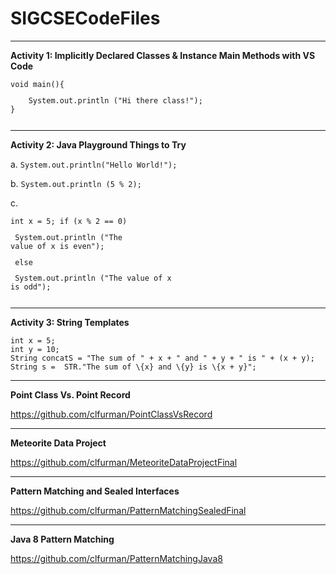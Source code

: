 # SIGCSECodeFiles

<hr>

<b>Activity 1: Implicitly Declared Classes & Instance Main Methods with VS Code</b>

<pre><code>void main(){
<p>    System.out.println ("Hi there class!");
}</p></code></pre>
<hr>
<b>Activity 2: Java Playground Things to Try</b>


a.
<code>System.out.println("Hello World!");</code>


b.
<code>System.out.println (5 % 2);</code>


c.
	<pre><code>int x = 5; 
	if (x % 2 == 0)
	<p>    System.out.println ("The value of x is even");</p>
	else
	<p>    System.out.println ("The value of x is odd");</p></code></pre>
<hr>
<b>Activity 3: String Templates</b>


<pre><code>int x = 5; 
int y = 10;
String concatS = "The sum of " + x + " and " + y + " is " + (x + y); 
String s =  STR."The sum of \{x} and \{y} is \{x + y}";</code></pre>

<hr>
<b>Point Class Vs. Point Record</b>

https://github.com/clfurman/PointClassVsRecord
<hr>
<b> Meteorite Data Project</b>

https://github.com/clfurman/MeteoriteDataProjectFinal

<hr>
<b>Pattern Matching and Sealed Interfaces </b>

https://github.com/clfurman/PatternMatchingSealedFinal

<hr>
<b>Java 8 Pattern Matching</b>

https://github.com/clfurman/PatternMatchingJava8

